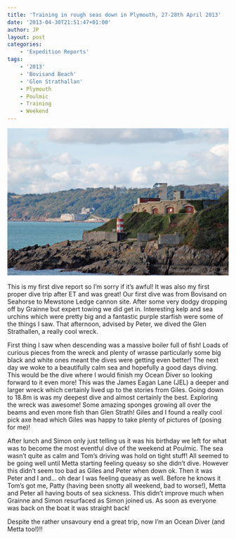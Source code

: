 ```yaml
---
title: 'Training in rough seas down in Plymouth, 27-28th April 2013'
date: '2013-04-30T21:51:47+01:00'
author: JP
layout: post
categories:
    - 'Expedition Reports'
tags:
    - '2013'
    - 'Bovisand Beach'
    - 'Glen Strathallan'
    - Plymouth
    - Poulmic
    - Training
    - Weekend
---
```


![](/assets/images/Forts_Bovisand_and_Picklecombe.jpg)

This is my first dive report so I’m sorry if it’s awful! It was also my first proper dive trip after ET and was great! Our first dive was from Bovisand on Seahorse to Mewstone Ledge cannon site. After some very dodgy dropping off by Grainne but expert towing we did get in. Interesting kelp and sea urchins which were pretty big and a fantastic purple starfish were some of the things I saw. That afternoon, advised by Peter, we dived the Glen Strathallen, a really cool wreck.

First thing I saw when descending was a massive boiler full of fish! Loads of curious pieces from the wreck and plenty of wrasse particularly some big black and white ones meant the dives were getting even better! The next day we woke to a beautifully calm sea and hopefully a good days diving. This would be the dive where I would finish my Ocean Diver so looking forward to it even more! This was the James Eagan Lane (JEL) a deeper and larger wreck which certainly lived up to the stories from Giles. Going down to 18.8m is was my deepest dive and almost certainly the best. Exploring the wreck was awesome! Some amazing sponges growing all over the beams and even more fish than Glen Strath! Giles and I found a really cool pick axe head which Giles was happy to take plenty of pictures of (posing for me)!

After lunch and Simon only just telling us it was his birthday we left for what was to become the most eventful dive of the weekend at Poulmic. The sea wasn’t quite as calm and Tom’s driving was hold on tight stuff! All seemed to be going well until Metta starting feeling queasy so she didn’t dive. However this didn’t seem too bad as Giles and Peter when down ok. Then it was Peter and I and… oh dear I was feeling queasy as well. Before he knows it Tom’s got me, Patty (having been snotty all weekend, bad to worse!), Metta and Peter all having bouts of sea sickness. This didn’t improve much when Grainne and Simon resurfaced as Simon joined us. As soon as everyone was back on the boat it was straight back!

Despite the rather unsavoury end a great trip, now I’m an Ocean Diver (and Metta too!)!!
